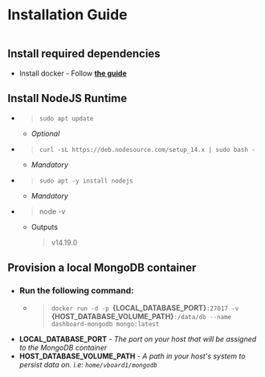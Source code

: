 
# **Installation Guide**
```

```

## **Install required dependencies**

- Install docker - Follow [**the guide**](https://google.com)

## **Install NodeJS Runtime**

* > `sudo apt update` 
    * *Optional*
* > `curl -sL https://deb.nodesource.com/setup_14.x | sudo bash -`
    * *Mandatory*
* > `sudo apt -y install nodejs`
    * *Mandatory*
* > node  -v
    * Outputs
        > v14.19.0

## **Provision a local MongoDB container**

* ### Run the following command:
    * > `docker run -d -p `**{LOCAL_DATABASE_PORT}**`:27017 -v `**{HOST_DATABASE_VOLUME_PATH}**`:/data/db --name dashboard-mongodb mongo:latest`
* **LOCAL_DATABASE_PORT** - *The port on your host that will be assigned to the MongoDB container*
* **HOST_DATABASE_VOLUME_PATH** - *A path in your host's system to persist data on. i.e: `home/vboard1/mongodb`*

